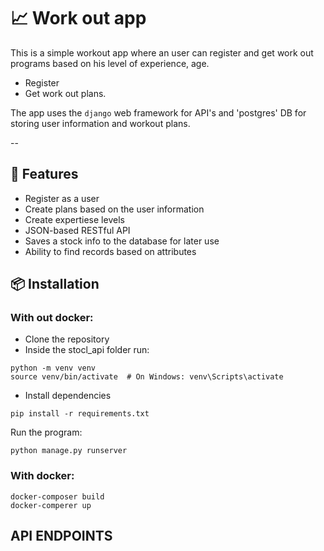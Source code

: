 # 📈 Work out app

This is a simple workout app where an user can register and get work out programs based on his level of experience, age.

- Register
- Get work out plans.

The app uses the `django` web framework for API's and 'postgres' DB for storing user information and workout plans.

--

## 🚀 Features

- Register as a user
- Create plans based on the user information
- Create expertiese levels
- JSON-based RESTful API
- Saves a stock info to the database for later use
- Ability to find records based on attributes

## 📦 Installation


### With out docker:

- Clone the repository
- Inside the stocl_api folder run:
```
python -m venv venv
source venv/bin/activate  # On Windows: venv\Scripts\activate
```
- Install dependencies
```
pip install -r requirements.txt
```

Run the program:
```
python manage.py runserver
```

### With docker:

```
docker-composer build
docker-comperer up
```


## API ENDPOINTS
